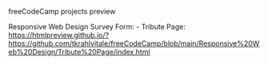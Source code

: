 freeCodeCamp projects preview

Responsive Web Design
  Survey Form: -
  Tribute Page: https://htmlpreview.github.io/?https://github.com/tkrahlvitale/freeCodeCamp/blob/main/Responsive%20Web%20Design/Tribute%20Page/index.html
